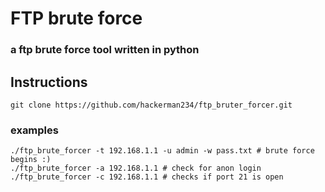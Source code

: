 # FTP brute force 

### a ftp brute force tool written in python

## Instructions

```
git clone https://github.com/hackerman234/ftp_bruter_forcer.git
```

### examples

```
./ftp_brute_forcer -t 192.168.1.1 -u admin -w pass.txt # brute force begins :)
./ftp_brute_forcer -a 192.168.1.1 # check for anon login
./ftp_brute_forcer -c 192.168.1.1 # checks if port 21 is open
```
